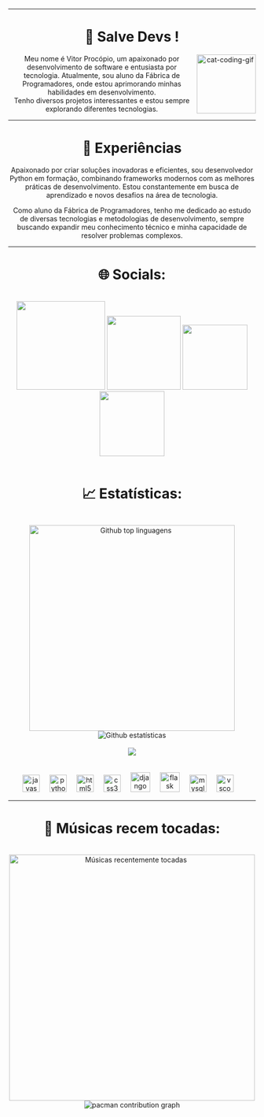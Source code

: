 <div align="center">
  
---

# 👋 Salve Devs !

<img align="right" alt="cat-coding-gif" src="https://media.giphy.com/media/JIX9t2j0ZTN9S/giphy.gif" width="120" />

Meu nome é Vitor Procópio, um apaixonado por desenvolvimento de software e entusiasta por tecnologia. Atualmente, sou aluno da Fábrica de Programadores, onde estou aprimorando minhas habilidades em desenvolvimento. </br>
Tenho diversos projetos interessantes e estou sempre explorando diferentes tecnologias.

---

# 🚀 Experiências

Apaixonado por criar soluções inovadoras e eficientes, sou desenvolvedor Python em formação, combinando frameworks modernos com as melhores práticas de desenvolvimento. Estou constantemente em busca de aprendizado e novos desafios na área de tecnologia.

Como aluno da Fábrica de Programadores, tenho me dedicado ao estudo de diversas tecnologias e metodologias de desenvolvimento, sempre buscando expandir meu conhecimento técnico e minha capacidade de resolver problemas complexos.

---

# 🌐 Socials:
<br>
 <div align="center">
    <a href="https://www.instagram.com/https://www.instagram.com/procopio.py/" target="_blank"><img src="https://img.shields.io/badge/-Instagram-%23E4405F?style=for-the-badge&logo=instagram&logoColor=white" width = "180" target="_blank"></a>
    <a href="https://discord.gg/7vGWwH7eN5" target="_blank"><img src="https://img.shields.io/badge/Discord-7289DA?style=for-the-badge&logo=discord&logoColor=white" width = "150" target="_blank"></a> 
    <a href = "mailto:https://vitor.procopio008@gmail.com
"><img src="https://img.shields.io/badge/-Gmail-%23333?style=for-the-badge&logo=gmail&logoColor=white"  width = "132" target="_blank"></a>
    <a href="https://www.linkedin.com/in/vitor-procópio-237672388/" target="_blank"><img src="https://img.shields.io/badge/-LinkedIn-%230077B5?style=for-the-badge&logo=linkedin&logoColor=white" width = "132" target="_blank"></a> 
  </div>
<br>


 
 # 📈 Estatísticas: 
<br>
<div align="center">
  <img src="https://github-readme-stats.vercel.app/api/top-langs/?username=vitor-procopio&layout=compact&langs_count=20&theme=neon" width="418" alt="Github top linguagens"/>
  <img src="https://github-readme-streak-stats.herokuapp.com/?user=vitor-procopio&theme=neon" alt="Github estatísticas"/>
  <br>
  <br>
  <img src="http://github-profile-summary-cards.vercel.app/api/cards/profile-details?username=vitor-procopio&theme=2077"/>
</div>
<br>
<br>
<div align="center">
  <img src="https://cdn.jsdelivr.net/gh/devicons/devicon/icons/javascript/javascript-original.svg" height="35" alt="javascript logo"  />
  <img width="12" />
  <img src="https://cdn.jsdelivr.net/gh/devicons/devicon/icons/python/python-original.svg" height="35" alt="python logo"  />
  <img width="12" />
  <img src="https://cdn.jsdelivr.net/gh/devicons/devicon/icons/html5/html5-original.svg" height="35" alt="html5 logo"  />
  <img width="12" />
  <img src="https://cdn.jsdelivr.net/gh/devicons/devicon/icons/css3/css3-original.svg" height="35" alt="css3 logo"  />
  <img width="12" />
  <img src="https://skillicons.dev/icons?i=django" height="40" alt="django logo"  />
  <img width="12" />
  <img src="https://skillicons.dev/icons?i=flask" height="40" alt="flask logo"  />
  <img width="12" />
  <img src="https://cdn.jsdelivr.net/gh/devicons/devicon/icons/mysql/mysql-original.svg" height="35" alt="mysql logo"  />
  <img width="12" />
  <img src="https://cdn.jsdelivr.net/gh/devicons/devicon/icons/vscode/vscode-original.svg" height="35" alt="vscode logo"  />
  <img width="12" />
</div>

---

 # 🎵 Músicas recem tocadas:
 
<br>
<div align="center">
  <a href="https://open.spotify.com/intl-pt/track/7KwZNVEaqikRSBSpyhXK2j">
    <img src="https://spotify-recently-played-readme.vercel.app/api?user=21k3nye57fpgsxorxbahnht3a&count=2&unique=false" alt="Músicas recentemente tocadas" width="500"/>
  </a></div>


<picture>
  <source media="(prefers-color-scheme: dark)" srcset="https://raw.githubusercontent.com/vitor-procopio/vitor-procopio/output/pacman-contribution-graph-dark.svg">
  <source media="(prefers-color-scheme: light)" srcset="https://raw.githubusercontent.com/vitor-procopio/vitor-procopio/output/pacman-contribution-graph.svg">
  <img alt="pacman contribution graph" src="https://raw.githubusercontent.com/vitor-procopio/vitor-procopio/output/pacman-contribution-graph.svg">
</picture>

